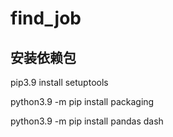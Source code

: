 # find_job

## 安装依赖包
pip3.9 install setuptools

python3.9 -m pip install packaging

python3.9 -m pip install pandas dash
